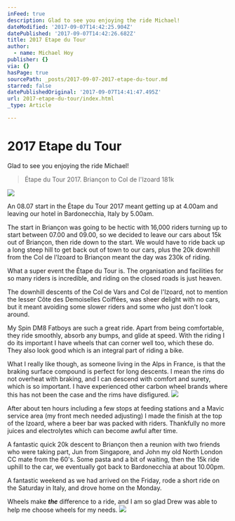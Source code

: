 ```yaml
---
inFeed: true
description: Glad to see you enjoying the ride Michael!
dateModified: '2017-09-07T14:42:25.904Z'
datePublished: '2017-09-07T14:42:26.682Z'
title: 2017 Etape du Tour
author:
  - name: Michael Hoy
publisher: {}
via: {}
hasPage: true
sourcePath: _posts/2017-09-07-2017-etape-du-tour.md
starred: false
datePublishedOriginal: '2017-09-07T14:41:47.495Z'
url: 2017-etape-du-tour/index.html
_type: Article

---
```

# 2017 Etape du Tour

Glad to see you enjoying the ride Michael!

> Étape du Tour 2017\.   Briançon to Col de l'Izoard     181k

![](https://the-grid-user-content.s3-us-west-2.amazonaws.com/96c32eae-ef11-4d81-a699-bda077b33e47.jpg)

An 08.07 start in the Étape du Tour 2017 meant getting up at 4.00am and leaving our hotel in Bardonecchia, Italy by 5.00am.

The start in Briançon was going to be hectic with 16,000 riders turning up to start between 07.00 and 09.00, so we decided to leave our cars about 15k out of Briançon, then ride down to the start.  We would have to ride back up a long steep hill to get back out of town to our cars, plus the 20k downhill from the Col de l'Izoard to Briançon meant the day was 230k of riding.

What a super event the Étape du Tour is. The organisation and facilities for so many riders is incredible, and riding on the closed roads is just heaven.

The downhill descents of the Col de Vars and Col de l'Izoard, not to mention the lesser Côte des Demoiselles Coiffées, was sheer delight with no cars, but it meant avoiding some slower riders and some who just don't look around.

My Spin DM8 Fatboys are such a great ride.  Apart from being comfortable, they ride smoothly, absorb any bumps, and glide at speed. With the riding I do its important I have wheels that can corner well too, which these do.  They also look good which is an integral part of riding a bike.

What I really like though, as someone living in the Alps in France, is that the braking surface compound is perfect for long descents.  I mean the rims do not overheat with braking, and I can descend with comfort and surety, which is so important.  I have experienced other carbon wheel brands where this has not been the case and the rims have disfigured.
![](https://the-grid-user-content.s3-us-west-2.amazonaws.com/11c7d5fc-f89e-452f-a050-b5bb02f08fbf.jpg)

After about ten hours including a few stops at feeding stations and a Mavic service area (my front mech needed adjusting) I made the finish at the top of the Izoard, where a beer bar was packed with riders.  Thankfully no more juices and electrolytes which can become awful after time.

A fantastic quick 20k descent to Briançon then a reunion with two friends who were taking part, Jun from Singapore, and John my old North London CC mate from the 60's.  Some pasta and a bit of waiting, then the 15k ride uphill to the car, we eventually got back to Bardonecchia at about 10.00pm.

A fantastic weekend as we had arrived on the Friday, rode a short ride on the Saturday in Italy, and drove home on the Monday.

Wheels make _**the**_ difference to a ride, and I am so glad Drew was able to help me choose wheels for my needs.
![](https://the-grid-user-content.s3-us-west-2.amazonaws.com/847b2045-8c02-421f-a364-52200fa82f99.jpg)